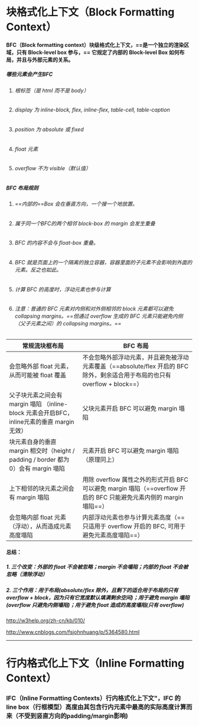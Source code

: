# 块格式化上下文（Block Formatting Context）
#### BFC（Block formatting context）块级格式化上下文，==是一个独立的渲染区域，只有 Block-level box 参与，== 它规定了内部的 Block-level Box 如何布局，并且与外部元素的关系。


##### 哪些元素会产生BFC
1. ###### 根标签（是 html 而不是 body）
2. ###### display 为 inline-block, flex, inline-flex, table-cell, table-caption
3. ###### position 为 absolute 或 fixed
4. ###### float 元素
5. ###### overflow 不为 visible（默认值）

##### BFC 布局规则
1. ###### ==内部的==Box 会在垂直方向，一个接一个地放置。

2. ###### 属于同一个BFC的两个相邻 block-box 的 margin 会发生重叠

3. ###### BFC 的内容不会与 float-box 重叠。

4. ###### BFC 就是页面上的一个隔离的独立容器，容器里面的子元素不会影响到外面的元素。反之也如此。

5. ###### 计算 BFC 的高度时，浮动元素也参与计算

6. ###### 注意：普通的 BFC 元素对内侧和对外侧相邻的 block 元素都可以避免 collapsing margins。==但通过 overflow 生成的 BFC 元素只能避免内侧（父子元素之间）的 collapsing margins。==



常规流块框布局 | BFC 布局
---|---
会忽略外部 float 元素，从而可能被 float 覆盖 | 不会忽略外部浮动元素，并且避免被浮动元素覆盖（==absolute/flex 开启的 BFC 除外，剩余适合用于布局的也只有 overflow + block==）
父子块元素之间会有 margin 塌陷 （inline-block 元素会开启BFC，inline元素的垂直 margin 无效）| 父块元素开启 BFC 可以避免 margin 塌陷
块元素自身的垂直 margin 相交时（height / padding / border 都为 0）会有 margin 塌陷 | 元素开启 BFC 可以避免 margin 塌陷（原理同上）
上下相邻的块元素之间会有 margin 塌陷 | 用除 overflow 属性之外的形式开启 BFC 可以避免 margin 塌陷（==overflow 开启的 BFC 只能避免元素内侧的 margin 塌陷==）
会忽略内部 float 元素（浮动），从而造成元素高度塌陷 | 内部浮动元素也参与计算元素高度（==只适用于 overflow 开启的 BFC, 可用于避免元素高度塌陷==）


#### 总结：
##### 1. 三个改变：外部的 float 不会被忽略；margin 不会塌陷；内部的 float 不会被忽略（清除浮动）
##### 2. 三个作用：用于布局(absolute/flex 除外，且剩下的适合用于布局的只有 overflow + block，因为只有它宽度默认填满剩余空间)；用于避免 margin 塌陷(overflow 只避免内侧塌陷)；用于避免 float 造成的高度塌陷(只有 overflow)



http://w3help.org/zh-cn/kb/010/

http://www.cnblogs.com/fsjohnhuang/p/5364580.html






---
# 行内格式化上下文（Inline Formatting Context）


### IFC（Inline Formatting Contexts）行内格式化上下文"，IFC 的 line box（行框模型）高度由其包含行内元素中最高的实际高度计算而来（不受到竖直方向的padding/margin影响)
